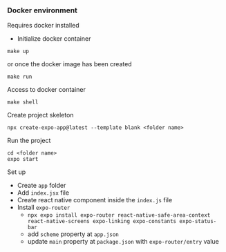 ### Docker environment

Requires docker installed

- Initialize docker container

```
make up
```

or once the docker image has been created

```
make run
```

Access to docker container

```
make shell
```

Create project skeleton

```
npx create-expo-app@latest --template blank <folder name>
```

Run the project

```
cd <folder name>
expo start
```

Set up

- Create `app` folder
- Add `index.jsx` file
- Create react native component inside the `index.js` file
- Install `expo-router`
  - `npx expo install expo-router react-native-safe-area-context react-native-screens expo-linking expo-constants expo-status-bar`
  - add `scheme` property at `app.json`
  - update `main` property at `package.json` with `expo-router/entry` value
